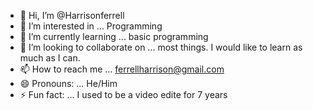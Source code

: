 - 👋 Hi, I’m @Harrisonferrell
- 👀 I’m interested in ... Programming
- 🌱 I’m currently learning ... basic programming
- 💞️ I’m looking to collaborate on ... most things. I would like to learn as much as I can.
- 📫 How to reach me ... ferrellharrison@gmail.com
- 😄 Pronouns: ... He/Him
- ⚡ Fun fact: ... I used to be a video edite for 7 years

<!---
Harrisonferrell/Harrisonferrell is a ✨ special ✨ repository because its `README.md` (this file) appears on your GitHub profile.
You can click the Preview link to take a look at your changes.
--->
